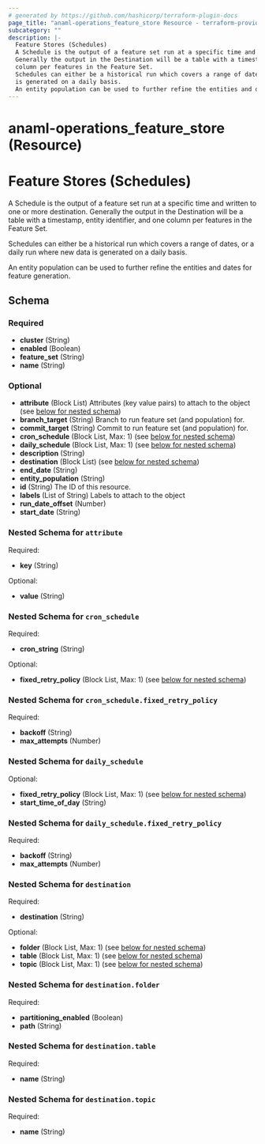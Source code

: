 ```yaml
---
# generated by https://github.com/hashicorp/terraform-plugin-docs
page_title: "anaml-operations_feature_store Resource - terraform-provider-anaml-operations"
subcategory: ""
description: |-
  Feature Stores (Schedules)
  A Schedule is the output of a feature set run at a specific time and written to one or more destination.
  Generally the output in the Destination will be a table with a timestamp, entity identifier, and one
  column per features in the Feature Set.
  Schedules can either be a historical run which covers a range of dates, or a daily run where new data
  is generated on a daily basis.
  An entity population can be used to further refine the entities and dates for feature generation.
---
```


# anaml-operations_feature_store (Resource)

# Feature Stores (Schedules)

A Schedule is the output of a feature set run at a specific time and written to one or more destination.
Generally the output in the Destination will be a table with a timestamp, entity identifier, and one
column per features in the Feature Set.

Schedules can either be a historical run which covers a range of dates, or a daily run where new data
is generated on a daily basis.

An entity population can be used to further refine the entities and dates for feature generation.



<!-- schema generated by tfplugindocs -->
## Schema

### Required

- **cluster** (String)
- **enabled** (Boolean)
- **feature_set** (String)
- **name** (String)

### Optional

- **attribute** (Block List) Attributes (key value pairs) to attach to the object (see [below for nested schema](#nestedblock--attribute))
- **branch_target** (String) Branch to run feature set (and population) for.
- **commit_target** (String) Commit to run feature set (and population) for.
- **cron_schedule** (Block List, Max: 1) (see [below for nested schema](#nestedblock--cron_schedule))
- **daily_schedule** (Block List, Max: 1) (see [below for nested schema](#nestedblock--daily_schedule))
- **description** (String)
- **destination** (Block List) (see [below for nested schema](#nestedblock--destination))
- **end_date** (String)
- **entity_population** (String)
- **id** (String) The ID of this resource.
- **labels** (List of String) Labels to attach to the object
- **run_date_offset** (Number)
- **start_date** (String)

<a id="nestedblock--attribute"></a>
### Nested Schema for `attribute`

Required:

- **key** (String)

Optional:

- **value** (String)


<a id="nestedblock--cron_schedule"></a>
### Nested Schema for `cron_schedule`

Required:

- **cron_string** (String)

Optional:

- **fixed_retry_policy** (Block List, Max: 1) (see [below for nested schema](#nestedblock--cron_schedule--fixed_retry_policy))

<a id="nestedblock--cron_schedule--fixed_retry_policy"></a>
### Nested Schema for `cron_schedule.fixed_retry_policy`

Required:

- **backoff** (String)
- **max_attempts** (Number)



<a id="nestedblock--daily_schedule"></a>
### Nested Schema for `daily_schedule`

Optional:

- **fixed_retry_policy** (Block List, Max: 1) (see [below for nested schema](#nestedblock--daily_schedule--fixed_retry_policy))
- **start_time_of_day** (String)

<a id="nestedblock--daily_schedule--fixed_retry_policy"></a>
### Nested Schema for `daily_schedule.fixed_retry_policy`

Required:

- **backoff** (String)
- **max_attempts** (Number)



<a id="nestedblock--destination"></a>
### Nested Schema for `destination`

Required:

- **destination** (String)

Optional:

- **folder** (Block List, Max: 1) (see [below for nested schema](#nestedblock--destination--folder))
- **table** (Block List, Max: 1) (see [below for nested schema](#nestedblock--destination--table))
- **topic** (Block List, Max: 1) (see [below for nested schema](#nestedblock--destination--topic))

<a id="nestedblock--destination--folder"></a>
### Nested Schema for `destination.folder`

Required:

- **partitioning_enabled** (Boolean)
- **path** (String)


<a id="nestedblock--destination--table"></a>
### Nested Schema for `destination.table`

Required:

- **name** (String)


<a id="nestedblock--destination--topic"></a>
### Nested Schema for `destination.topic`

Required:

- **name** (String)


